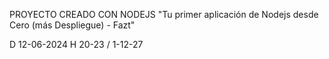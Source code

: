 PROYECTO CREADO CON NODEJS "Tu primer aplicación de Nodejs desde Cero (más Despliegue) - Fazt"

D 12-06-2024 H 20-23 / 1-12-27
